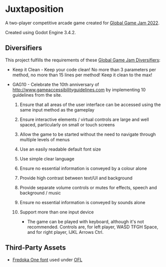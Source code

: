 # Juxtaposition

A two-player competitive arcade game created for
[Global Game Jam 2022](https://globalgamejam.org/2022).

Created using Godot Engine 3.4.2.


## Diversifiers

This project fulfills the requirements of these
[Global Game Jam Diversifiers](https://globalgamejam.org/news/ggj-2022-diversifiers):

- Keep it Clean - Keep your code clean! No more than 3 parameters per method, no more than 15 lines per method! Keep it clean to the max!

- GAG10 - Celebrate the 10th anniversary of http://www.gameaccessibilityguidelines.com by implementing 10 guidelines from the site.

    1. Ensure that all areas of the user interface can be accessed using the same input method as the gameplay

    1. Ensure interactive elements / virtual controls are large and well spaced, particularly on small or touch screens

    1. Allow the game to be started without the need to navigate through multiple levels of menus

    1. Use an easily readable default font size
    
    1. Use simple clear language

    1. Ensure no essential information is conveyed by a colour alone

    1. Provide high contrast between text/UI and background

    1. Provide separate volume controls or mutes for effects, speech and background / music

    1. Ensure no essential information is conveyed by sounds alone

    1. Support more than one input device
        - The game can be played with keyboard, although it's not recommended. Controls are, for left player, WASD TFGH Space, and for right player, IJKL Arrows Ctrl.


## Third-Party Assets

- [Fredoka One font](https://fonts.google.com/specimen/Fredoka+One) used under [OFL](raw_assets/fonts/OFL.txt)